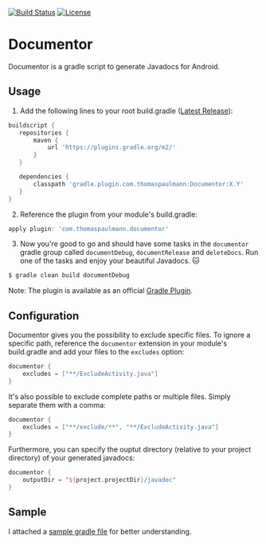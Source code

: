 [![Build Status](https://travis-ci.org/thomaspaulmann/Documentor.svg?branch=master)](https://travis-ci.org/thomaspaulmann/Documentor) [![License](http://img.shields.io/:license-apache-brightgreen.svg?style=flat)](https://raw.githubusercontent.com/thomaspaulmann/Documentor/master/LICENSE)

# Documentor
Documentor is a gradle script to generate Javadocs for Android.

## Usage

1. Add the following lines to your root build.gradle ([Latest Release](https://github.com/thomaspaulmann/Documentor/releases/latest)):

 ``` gradle
 buildscript {
    repositories {
        maven {
            url 'https://plugins.gradle.org/m2/'
        }
    }

    dependencies {
        classpath 'gradle.plugin.com.thomaspaulmann:Documentor:X.Y'
    }
 }
 ```

2. Reference the plugin from your module's build.gradle:

 ``` gradle
 apply plugin: 'com.thomaspaulmann.documentor'
 ```

3. Now you're good to go and should have some tasks in the `documentor` gradle group called `documentDebug`, `documentRelease` and `deleteDocs`. Run one of the tasks and enjoy your beautiful Javadocs. :cat: 

 ``` gradle
 $ gradle clean build documentDebug
 ```

Note: The plugin is available as an official [Gradle Plugin](https://plugins.gradle.org/plugin/com.thomaspaulmann.documentor).

## Configuration

Documentor gives you the possibility to exclude specific files. To ignore a specific path, reference the `documentor` extension in your module's build.gradle and add your files to the `excludes` option:

``` gradle
documentor {
    excludes = ["**/ExcludeActivity.java"]
}
```
It's also possible to exclude complete paths or multiple files. Simply separate them with a comma:
 
``` gradle
documentor {
    excludes = ["**/exclude/**", "**/ExcludeActivity.java"]
}
```

Furthermore, you can specify the ouptut directory (relative to your project directory) of your generated javadocs:

``` gradle
documentor {
    outputDir = "${project.projectDir}/javadoc"
}
```

## Sample

I attached a [sample gradle file](https://github.com/thomaspaulmann/Documentor/blob/master/sample.gradle) for better understanding.
